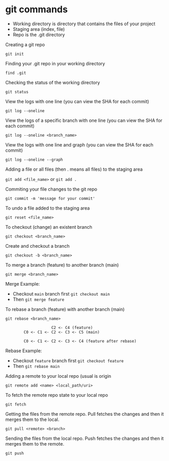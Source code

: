 # git commands

- Working directory is directory that contains the files of your project
- Staging area (index, file)
- Repo is the .git directory

Creating a git repo

```git init```

Finding your .git repo in your working directory

```find .git```

Checking the status of the working directory 

```git status```

View the logs with one line (you can view the SHA for each commit)

```git log --oneline```

View the logs of a specific branch with one line (you can view the SHA for each commit)

```git log --oneline <branch_name>```

View the logs with one line and graph (you can view the SHA for each commit)

```git log --oneline --graph```

Adding a file or all files (then . means all files) to the staging area

```git add <file_name>``` or ```git add .```

Commiting your file changes to the git repo

```git commit -m 'message for your commit'```

To undo a file added to the staging area

```git reset <file_name>```

To checkout (change) an existent branch

```git checkout <branch_name>```

Create and checkout a branch

```git checkout -b <branch_name>```

To merge a branch (feature) to another branch (main)

```git merge <branch_name>```

Merge Example:
  + Checkout `main` branch first ```git checkout main```
  + Then ```git merge feature```

To rebase a branch (feature) with another branch (main)

```git rebase <branch_name>```

                        C2 <- C4 (feature)
            C0 <- C1 <- C2 <- C3 <- C5 (main)

            C0 <- C1 <- C2 <- C3 <- C4 (feature after rebase)

Rebase Example:
  + Checkout `feature` branch first ```git checkout feature```
  + Then ```git rebase main```

Adding a remote to your local repo (usual <name> is origin

```git remote add <name> <local_path/uri>```

To fetch the remote repo state to your local repo

```git fetch```

Getting the files from the remote repo. Pull fetches the changes and then it merges them to the local.

```git pull <remote> <branch>```

Sending the files from the local repo. Push fetches the changes and then it merges them to the remote.

```git push```





